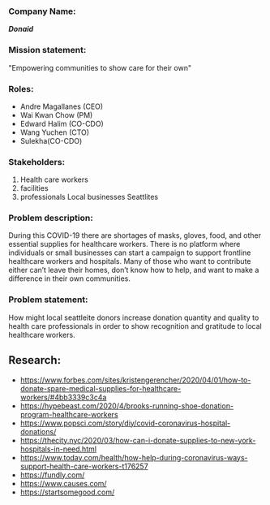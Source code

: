 ### Company Name:
_**Donaid**_

### Mission statement:
"Empowering communities to show care for their own"

### Roles:
- Andre Magallanes (CEO)
- Wai Kwan Chow (PM)
- Edward Halim (CO-CDO)
- Wang Yuchen (CTO)
- Sulekha(CO-CDO)

### Stakeholders:
1. Health care workers
2. facilities
3. professionals Local businesses Seattlites

### Problem description:
During this COVID-19 there are shortages of masks, gloves, food, and other essential supplies for healthcare workers. There is no platform where individuals or small businesses can start a campaign to support frontline healthcare workers and hospitals. Many of those who want to contribute either can’t leave their homes, don’t know how to help, and want to make a difference in their own communities.

### Problem statement:
How might local seattleite donors increase donation quantity and quality to health care professionals in order to show recognition and gratitude to local healthcare workers.


## Research:

- https://www.forbes.com/sites/kristengerencher/2020/04/01/how-to-donate-spare-medical-supplies-for-healthcare-workers/#4bb3339c3c4a
- https://hypebeast.com/2020/4/brooks-running-shoe-donation-program-healthcare-workers
- https://www.popsci.com/story/diy/covid-coronavirus-hospital-donations/
- https://thecity.nyc/2020/03/how-can-i-donate-supplies-to-new-york-hospitals-in-need.html
- https://www.today.com/health/how-help-during-coronavirus-ways-support-health-care-workers-t176257
- https://fundly.com/
- https://www.causes.com/
- https://startsomegood.com/
